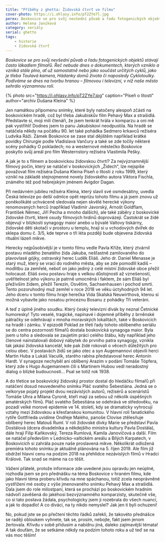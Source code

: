 ```yaml
---
title: "Příběhy z ghetta: Židovská čtvrť ve filmu"
cover-photo: https://i.ohlasy.info/pT2ZYe7l.jpg
perex: Boskovice se pro svůj nevšední půvab a řadu fotogenických objektů stávají často lákadlem filmařů. Řeč nebude dnes o dokumentech, podíváme se dnes na tvorbu hranou – filmovou i televizní, v níž naše město sehrálo významnou roli.
author: Helena Janíková
category: seriály
serial: ghetto
tags:
    - historie
    - židovská čtvrť
---
```


*Boskovice se pro svůj nevšední půvab a řadu fotogenických objektů stávají často lákadlem filmařů. Řeč nebude dnes o dokumentech, kterých vzniklo a vzniká stále plno, ať už samostatně nebo jako součást určitých cyklů, jako je třeba Toulavá kamera, Hádanky domů života či naposledy Cyklotoulky. Podíváme se dnes na tvorbu hranou – filmovou i televizní, v níž naše město sehrálo významnou roli.*

{% photo src="https://i.ohlasy.info/pT2ZYe7.jpg" caption="Píseň o lítosti" author="archiv Dušana Kleina" %}

Jen namátkou připomenu snímky, které byly natočeny alespoň zčásti na boskovickém hradě, což byl třeba Jakubiskův film Pehavý Max a strašidlá. Představte si, moji milí čtenáři, že jsem tenkrát hrála v komparzu a oni mě pak vystřihli! Dodnes jsem to panu Jakubiskovi neodpustila. Na hradě se natáčela někdy na počátku 90. let také pohádka Sedmero krkavců režiséra Ludvíka Ráži. Zámek Boskovice se zase stal dějištěm například krátké povídky Chirurgie podle Vladislava Vančury a také se zde točily některé scény pohádky O pokladech; no a westernové městečko Boskovice poskytlo svůj areál pro film Westernstory režiséra Vlastimila Pešky.

A jak je to s filmem a boskovickou židovskou čtvrtí? Za nejvýznamnější filmový počin, který se natáčel v boskovických „Židech“, lze nejspíše považovat film režiséra Dušana Kleina Píseň o lítosti z roku 1999, který vznikl na základě stejnojmenné novely židovského autora Viktora Fischla, známého též pod hebrejským jménem Avigdor Dagan. 

Při nedávném jubileu režiséra Kleina, který slavil své osmdesátiny, uvedla Česká televize po delší odmlce opět reprízu tohoto filmu a já jsem znovu už poněkolikáté uchváceně sledovala nejen skvělé herecké výkony renomovaných herců (například Vladimír Javorský, Arnošt Goldflam, František Němec, Jiří Pecha a mnoho dalších), ale také záběry z boskovické židovské čtvrti, které osudy filmových hrdinů doprovázejí. Častokrát se židé objevují v blízkosti synagogy maior anebo u bývalé Valtovy tiskárny, židovské děti skotačí v prostoru u templu, hrají si u vchodových dvířek do sklepa domu č. 3/5, kde teprve o tři léta později bude objevena židovská rituální lázeň mikve. 

Herecky nejpůsobivější je v tomto filmu vedle Pavla Kříže, který ztvárnil postavu mladého ženatého žida Jakuba, nešťastně zamilovaného do plavovlasé gójky, ostravský herec Luděk Eliáš. Jeho dr. Daniel Menasse je starý muž, který se vrací do rodného města, aby se zde pomodlil kadiš – modlitbu za zemřelé, neboť on jako jediný z celé místní židovské obce přežil holocaust. Eliáš svou postavu hraje s velkou důstojností až vznešeností, uvěřitelnost jeho výkonu je patrně umocněná i faktem, že sám Eliáš byl přeživším židem, přežil Terezín, Osvětim, Sachsenhausen i pochod smrti. Tento pozoruhodný muž zemřel v roce 2018 ve věku úctyhodných 94 let. Jeho dceru v tomto filmu hraje herečka Vida Skalská Neuwirthová, kterou si možná vybavíte jako nosatou princeznu Bosanu z pohádky Tři veteráni.

A teď z úplně jiného soudku. Který český televizní divák by neznal Četnické humoresky! Tyto veselé, tragické, napínavé i dojemné příběhy z brněnské pátračky se odehrávají v mnoha moravských lokalitách, také v Boskovicích na hradě i zámku. V epizodě Poklad ze třetí řady tohoto oblíbeného seriálu se do centra pozornosti filmařů dostala boskovická synagoga maior. Byla jsem u toho a sledovala se zaujetím práci celého štábu, kdy například jeho členové nainstalovali dobový nábytek do prvního patra synagogy, vznikla tak jakási židovská kancelář, kde pak židé rokovali o věcech důležitých pro celou obec. V postavách židů se jako otec a syn Augemannovi objevili herci Martin Huba a Lukáš Vaculík, starého rabína představoval herec Antonín Hardt. V synagoze nechyběl ani oblíbený Arazím v podání Tomáše Töpfera, který zde s Hugo Augemannem čili s Martinem Hubou vedl neradostný dialog o blízké budoucnosti… Psal se totiž rok 1938.

A do třetice se boskovický židovský prostor dostal do hledáčku filmařů při natáčení dosud neuvedeného snímku Pláč svatého Šebestiána. Jedná se o velkoryse pojatý projekt dvou nezávislých autorů, režisérů a scenáristů Tomáše Uhra a Milana Cyroně, kteří mají za sebou už několik úspěšných amatérských filmů. Pláč svatého Šebestiána se odehrává ve středověku, na pozadí velké morové epidemie ve 14. století, kdy se dramaticky vyhrocují vztahy mezi židovskou a křesťanskou komunitou. V hlavní roli fanatického rytíře Gottfrieda uvidíme Ondřeje Malého, panoše Clovise ztělesňuje oblíbený herec Matouš Ruml. V roli židovské dívky Marie se představí Pavla Dostálová (dcera divadelníka a někdejšího ministra kultury Pavla Dostála), dále hrají Filip Kaňkovský, Tereza Rumlová, Kamila Janovičová a další. Film se natáčel především v Lednicko-valtickém areálu a Bílých Karpatech, v Boskovicích si zahrála pouze naše proslavená mikve. Několikrát odložená premiéra tohoto snímku je aktuálně plánována na 5. říjen 2019. Ale film již obdržel hlavní cenu na podzim 2018 na přehlídce nezávislých filmů v Hradci Králové. Tak snad se máme na co těšit.

Vážení přátelé, protože informace zde uvedené jsou opravdu jen neúplné, rozhodla jsem se pro přednášku na téma Boskovice v hraném filmu, kde jako hlavní téma proberu křivdu na mne spáchanou, totiž zcela neoprávněné vystřižení mé osoby z výše jmenovaného snímku Pehavý Max a strašidlá. Dala jsem do role milostpaní, která se prochází po boskovickém hradním nádvoří zavěšená do jakéhosi bezvýznamného komparzisty, skutečně vše, co si tato postava žádala, psychologicky jsem ji rozebrala do všech nuancí, a jak to dopadlo! A co diváci, na ty nikdo nemyslel? Jak jen ti byli ochuzeni!

No, pokud jste se po přečtení těchto řádků zařekli, že takovéto přednášce se raději obloukem vyhnete, tak se, prosím, nebojte, fakt jsem jenom žertovala. Křivdu v sobě přidusím a nabídnu jiná, daleko zajímavější témata! A tak doufám, že se setkáme někdy na podzim tohoto roku a už teď se na vás moc těším!
